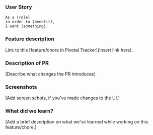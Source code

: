 ### User Story

```
As a (role)
in order to (benefit),
I want (something).
```
### Feature description
Link to this [feature/chore in Pivotal Tracker](Insert link here).

### Description of PR
[Describe what changes the PR introduces]

### Screenshots
[Add screen schots, if you've made changes to the UI.]

### What did we learn?
[Add a brief description on what we've learned while working on this feature/chore.]